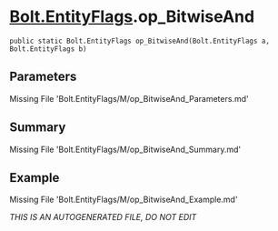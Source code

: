 # [Bolt.EntityFlags](Types/Bolt.EntityFlags.md).op_BitwiseAnd
`public static Bolt.EntityFlags op_BitwiseAnd(Bolt.EntityFlags a, Bolt.EntityFlags b)`
## Parameters
Missing File 'Bolt.EntityFlags/M/op_BitwiseAnd_Parameters.md'
## Summary
Missing File 'Bolt.EntityFlags/M/op_BitwiseAnd_Summary.md'
## Example
Missing File 'Bolt.EntityFlags/M/op_BitwiseAnd_Example.md'

*THIS IS AN AUTOGENERATED FILE, DO NOT EDIT*
